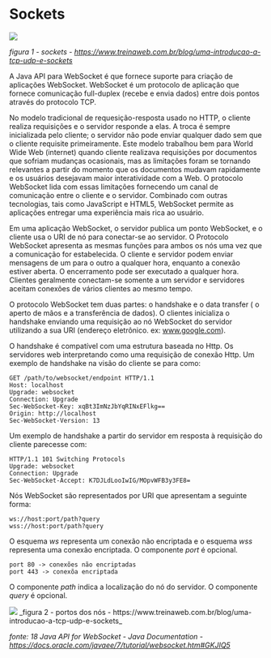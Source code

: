 # Sockets

<image src="https://github.com/shnonomura/diarioProgramacao/blob/master/imagem/Socket/Socket.jpg">

_figura 1 -  sockets - https://www.treinaweb.com.br/blog/uma-introducao-a-tcp-udp-e-sockets_

A Java API para WebSocket é que fornece suporte para criação de aplicações WebSocket.
WebSocket é um protocolo de aplicação que fornece comunicação full-duplex (recebe e  envia dados) entre dois pontos através do protocolo TCP.

No modelo tradicional de requesição-resposta usado no HTTP, o cliente realiza requisições e o servidor responde a elas. A troca é sempre inicializada pelo cliente; o servidor não pode enviar qualquer dado sem que o cliente requisite primeiramente. Este modelo trabalhou bem para World Wide Web (internet)
quando cliente realizava requisições por documentos que sofriam mudanças ocasionais, mas as  limitações foram se tornando relevantes a partir do momento que os documentos mudavam rapidamente e os usuários desejavam maior interatividade com a Web. O protocolo WebSocket lida com essas limitações fornecendo um canal de comunicação entre o cliente e o servidor. Combinado com outras tecnologias, tais como JavaScript e HTML5, WebSocket permite as aplicações entregar uma experiência mais rica ao usuário. 

Em uma aplicação WebSocket, o servidor publica um ponto WebSocket, e o cliente usa o URI de nó para conectar-se ao servidor. O Protocolo WebSocket apresenta
as mesmas funções para ambos os nós uma vez que a comunicação for estabelecida. O cliente e servidor podem enviar mensagens de um para o outro a qualquer hora, enquanto a conexão estiver aberta. O encerramento pode ser executado a qualquer hora. Clientes geralmente conectam-se somente a um servidor e servidores aceitam conexões de vários clientes ao mesmo tempo.

O protocolo WebSocket tem duas partes: o handshake e o data transfer ( o aperto de mãos e a transferência de dados). O clientes inicializa o handshake enviando uma requisição ao nó WebSocket do servidor utilizando a sua URI (endereço eletrônico. ex: www.google.com).

O handshake é compatível com uma estrutura baseada no Http. Os servidores web interpretando como uma requisição de conexão Http. Um exemplo de handshake na visão do cliente se para como:

	GET /path/to/websocket/endpoint HTTP/1.1
	Host: localhost
	Upgrade: websocket
	Connection: Upgrade
	Sec-WebSocket-Key: xqBt3ImNzJbYqRINxEFlkg==
	Origin: http://localhost
	Sec-WebSocket-Version: 13
	
Um exemplo de handshake a partir do servidor em resposta à requisição do cliente parecesse com:

	HTTP/1.1 101 Switching Protocols
	Upgrade: websocket
	Connection: Upgrade
	Sec-WebSocket-Accept: K7DJLdLooIwIG/MOpvWFB3y3FE8=


Nós WebSocket são representados por URI que apresentam a seguinte forma:

	ws://host:port/path?query
	wss://host:port/path?query

O esquema *ws* representa um conexão não encriptada e o esquema *wss* representa uma conexão encriptada. O componente _port_ é opcional.
 
	port 80 -> conexões não encriptadas
	port 443 -> conexõa encriptada
	
O componente _path_ indica a localização do nó do servidor. O componente _query_ é opcional.

<image src="https://github.com/shnonomura/diarioProgramacao/blob/master/imagem/Socket/Portos.jpg">
_figura 2 - portos dos nós - https://www.treinaweb.com.br/blog/uma-introducao-a-tcp-udp-e-sockets_

_fonte: 18 Java API for WebSocket - Java Documentation - https://docs.oracle.com/javaee/7/tutorial/websocket.htm#GKJIQ5_
